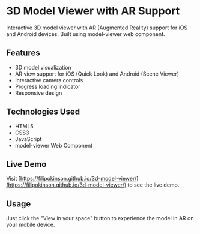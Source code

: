 # 3D Model Viewer with AR Support

Interactive 3D model viewer with AR (Augmented Reality) support for iOS and Android devices. Built using model-viewer web component.

## Features

- 3D model visualization
- AR view support for iOS (Quick Look) and Android (Scene Viewer)
- Interactive camera controls
- Progress loading indicator
- Responsive design

## Technologies Used

- HTML5
- CSS3
- JavaScript
- model-viewer Web Component

## Live Demo

Visit [https://filipokinson.github.io/3d-model-viewer/](https://filipokinson.github.io/3d-model-viewer/) to see the live demo.

## Usage

Just click the "View in your space" button to experience the model in AR on your mobile device.

